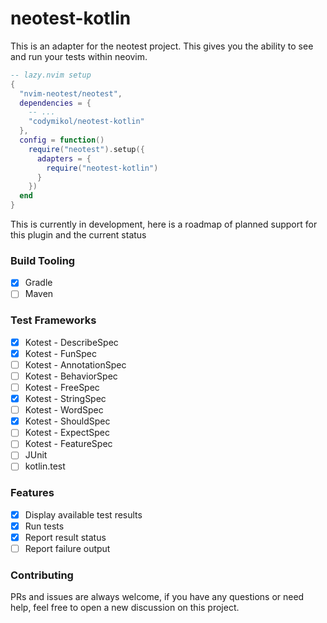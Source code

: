 # neotest-kotlin

This is an adapter for the neotest project. This gives you the ability to see and run your tests within neovim.

```lua
-- lazy.nvim setup
{
  "nvim-neotest/neotest",
  dependencies = {
    -- ...
    "codymikol/neotest-kotlin"
  },
  config = function()
    require("neotest").setup({
      adapters = {
        require("neotest-kotlin")
      }
    })
  end
}
```

This is currently in development, here is a roadmap of planned support for this plugin and the current status

### Build Tooling

- [x] Gradle
- [ ] Maven

### Test Frameworks

- [x] Kotest - DescribeSpec
- [x] Kotest - FunSpec
- [ ] Kotest - AnnotationSpec
- [ ] Kotest - BehaviorSpec
- [ ] Kotest - FreeSpec
- [x] Kotest - StringSpec
- [ ] Kotest - WordSpec
- [x] Kotest - ShouldSpec
- [ ] Kotest - ExpectSpec
- [ ] Kotest - FeatureSpec
- [ ] JUnit
- [ ] kotlin.test

### Features

- [x] Display available test results
- [x] Run tests
- [x] Report result status
- [ ] Report failure output

### Contributing

PRs and issues are always welcome, if you have any questions or need help, feel free to open a new discussion on this project.
